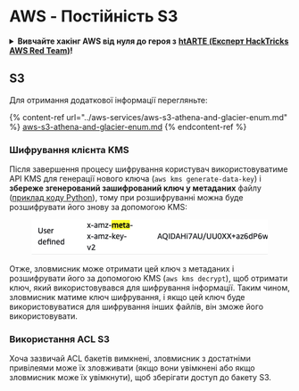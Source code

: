 # AWS - Постійність S3

<details>

<summary><strong>Вивчайте хакінг AWS від нуля до героя з</strong> <a href="https://training.hacktricks.xyz/courses/arte"><strong>htARTE (Експерт HackTricks AWS Red Team)</strong></a><strong>!</strong></summary>

Інші способи підтримки HackTricks:

* Якщо ви хочете побачити вашу **компанію в рекламі на HackTricks** або **завантажити HackTricks у форматі PDF**, перевірте [**ПЛАНИ ПІДПИСКИ**](https://github.com/sponsors/carlospolop)!
* Отримайте [**офіційний PEASS & HackTricks мерч**](https://peass.creator-spring.com)
* Відкрийте для себе [**Сім'ю PEASS**](https://opensea.io/collection/the-peass-family), нашу колекцію ексклюзивних [**NFT**](https://opensea.io/collection/the-peass-family)
* **Приєднуйтесь до** 💬 [**групи Discord**](https://discord.gg/hRep4RUj7f) або [**групи Telegram**](https://t.me/peass) або **слідкуйте** за нами на **Twitter** 🐦 [**@hacktricks_live**](https://twitter.com/hacktricks_live)**.**
* **Поділіться своїми хакерськими трюками, надсилайте PR до** [**HackTricks**](https://github.com/carlospolop/hacktricks) та [**HackTricks Cloud**](https://github.com/carlospolop/hacktricks-cloud) репозиторіїв.

</details>

## S3

Для отримання додаткової інформації перегляньте:

{% content-ref url="../aws-services/aws-s3-athena-and-glacier-enum.md" %}
[aws-s3-athena-and-glacier-enum.md](../aws-services/aws-s3-athena-and-glacier-enum.md)
{% endcontent-ref %}

### Шифрування клієнта KMS

Після завершення процесу шифрування користувач використовуватиме API KMS для генерації нового ключа (`aws kms generate-data-key`) і **збереже згенерований зашифрований ключ у метаданих** файлу ([приклад коду Python](https://aioboto3.readthedocs.io/en/latest/cse.html#how-it-works-kms-managed-keys)), тому при розшифруванні можна буде розшифрувати його знову за допомогою KMS:

<figure><img src="../../../.gitbook/assets/image (1) (1) (1) (3) (1).png" alt=""><figcaption></figcaption></figure>

Отже, зловмисник може отримати цей ключ з метаданих і розшифрувати його за допомогою KMS (`aws kms decrypt`), щоб отримати ключ, який використовувався для шифрування інформації. Таким чином, зловмисник матиме ключ шифрування, і якщо цей ключ буде використовуватися для шифрування інших файлів, він зможе його використовувати.

### Використання ACL S3

Хоча зазвичай ACL бакетів вимкнені, зловмисник з достатніми привілеями може їх зловживати (якщо вони увімкнені або якщо зловмисник може їх увімкнути), щоб зберігати доступ до бакету S3.
